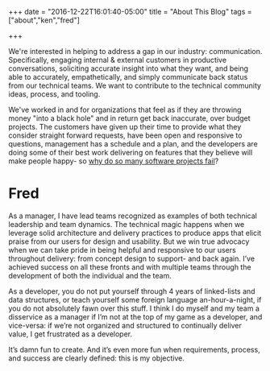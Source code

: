 +++
date = "2016-12-22T16:01:40-05:00"
title = "About This Blog"
tags = ["about","ken","fred"]

+++

We're interested in helping to address a gap in our industry: communication.  Specifically, engaging internal & external customers in productive conversations, soliciting accurate insight into what they want, and being able to accurately, empathetically, and simply communicate back status from our technical teams.  We want to contribute to the technical community ideas, process, and tooling.

We've worked in and for organizations that feel as if they are throwing money "into a black hole" and in return get back inaccurate, over budget projects.  The customers have given up their time to provide what they consider straight forward requests, have been open and responsive to questions, management has a schedule and a plan, and the developers are doing some of their best work delivering on features that they believe will make people happy- so [why do so many software projects fail](http://www.mckinsey.com/business-functions/digital-mckinsey/our-insights/delivering-large-scale-it-projects-on-time-on-budget-and-on-value)?

Fred
====

As a manager, I have lead teams recognized as examples of both technical leadership and team dynamics.  The technical magic happens when we leverage solid architecture and delivery practices to produce apps that elicit praise from our users for design and usability.  But we win true advocacy when we can take pride in being helpful and responsive to our users throughout delivery: from concept design to support- and back again.  I’ve achieved success on all these fronts and with multiple teams through the development of both the individual and the team.

As a developer, you do not put yourself through 4 years of linked-lists and data structures, or teach yourself some foreign language an-hour-a-night, if you do not absolutely fawn over this stuff.  I think I do myself and my team a disservice as a manager if I’m not at the top of my game as a developer, and vice-versa: if we’re not organized and structured to continually deliver value, I get frustrated as a developer.

It’s damn fun to create. And it’s even more fun when requirements, process, and success are clearly defined: this is my objective.

